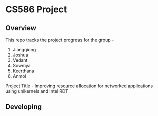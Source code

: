# CS586 Project

## Overview

This repo tracks the project progress for the group - 

1. Jiangqiong
2. Joshua
3. Vedant
4. Sowmya
5. Keerthana
6. Anmol

Project Title - Improving resource allocation for networked applications using
unikernels and Intel RDT

## Developing
